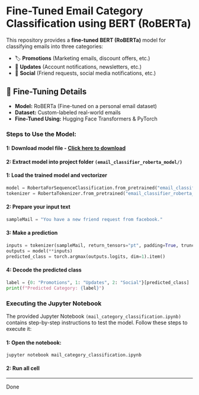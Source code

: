 # Fine-Tuned Email Category Classification using BERT (RoBERTa)
This repository provides a **fine-tuned** **BERT (RoBERTa)** model for classifying emails into three categories:  
- 🏷 **Promotions** (Marketing emails, discount offers, etc.)  
- 🔔 **Updates** (Account notifications, newsletters, etc.)  
- 👥 **Social** (Friend requests, social media notifications, etc.)  

## 🎯 Fine-Tuning Details  
- **Model:** RoBERTa (Fine-tuned on a personal email dataset)  
- **Dataset:** Custom-labeled real-world emails  
- **Fine-Tuned Using:** Hugging Face Transformers & PyTorch  

### Steps to Use the Model:
#### 1: Download model file - [Click here to download](https://www.playbook.com/s/febeeh/2hwJjcHJDLE8kWnssJZoWbf9?assetToken=zYxx8BTcRaviaFKDrtjxVJ1j)
#### 2: Extract model into project folder ```(email_classifier_roberta_model/)```
#### 1: Load the trained model and vectorizer
```python
model = RobertaForSequenceClassification.from_pretrained("email_classifier_roberta_model")
tokenizer = RobertaTokenizer.from_pretrained("email_classifier_roberta_model")
```
#### 2: Prepare your input text
```python
sampleMail = "You have a new friend request from facebook."
```
#### 3: Make a prediction
```python
inputs = tokenizer(sampleMail, return_tensors="pt", padding=True, truncation=True, max_length=128)
outputs = model(**inputs)
predicted_class = torch.argmax(outputs.logits, dim=1).item()
```
#### 4: Decode the predicted class
```python
label = {0: "Promotions", 1: "Updates", 2: "Social"}[predicted_class]
print(f"Predicted Category: {label}")
```

### Executing the Jupyter Notebook
The provided Jupyter Notebook ```(mail_category_classification.ipynb)``` contains step-by-step instructions to test the model. Follow these steps to execute it:
#### 1: Open the notebook:
```jupyter notebook mail_category_classification.ipynb```
#### 2: Run all cell

---

Done

